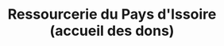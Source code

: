 ---
title: "Ressourcerie du Pays d'Issoire (accueil des dons)"
url: /issoire/ressourcerie-du-pays-dissoire-accueil-des-dons/
shop: charité
---